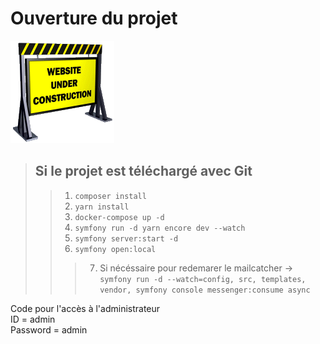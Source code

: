 # Ouverture du projet  

![Image de panneau de construction](public/images/under-construction.gif)

>## Si le projet est téléchargé avec Git
>
>>1. `composer install`
>>2. `yarn install`
>>3. `docker-compose up -d`
>>4. `symfony run -d yarn encore dev --watch`
>>5. `symfony server:start -d`
>>6. `symfony open:local`
>>>
>>>7. Si nécéssaire pour redemarer le mailcatcher ->  
``symfony run -d --watch=config, src, templates, vendor, symfony console messenger:consume async``

Code pour l'accès à l'administrateur  
ID = admin  
Password = admin  
